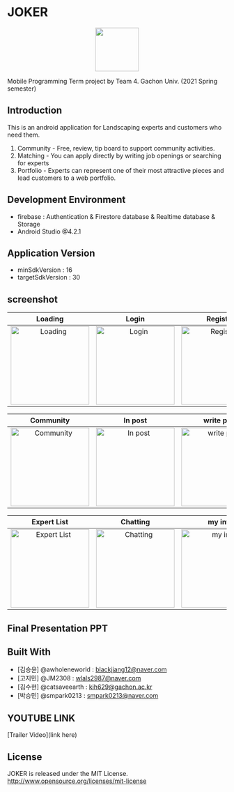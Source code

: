 # JOKER
<center><img src="https://user-images.githubusercontent.com/50789540/120122732-80f2cf00-c1e5-11eb-835e-803b8695d3d3.png" width="100" height="100"></center>

Mobile Programming Term project by Team 4. Gachon Univ. (2021 Spring semester)<br />

## Introduction
This is an android application for Landscaping experts and customers who need them.
1. Community - Free, review, tip board to support community activities.
2. Matching - You can apply directly by writing job openings or searching for experts
3. Portfolio - Experts can represent one of their most attractive pieces and lead customers to a web portfolio.

## Development Environment
- firebase : Authentication & Firestore database & Realtime database & Storage
- Android Studio @4.2.1

## Application Version
- minSdkVersion : 16
- targetSdkVersion : 30

## screenshot

Loading           |  Login    |  Register  |  Home
:-------------------------:|:-------------------------:|:-------------------------:|:-------------------------:
<img src="https://user-images.githubusercontent.com/50789540/120122915-d8de0580-c1e6-11eb-88de-aa7f44b53104.jpg" width="180px" title="Loading" alt="Loading"></img>  |  <img src="https://user-images.githubusercontent.com/50789540/120122989-6b7ea480-c1e7-11eb-814b-7f336b1477bf.jpg" width="180px" title="Login" alt="Login"></img>  |  <img src="https://user-images.githubusercontent.com/50789540/120123119-fd86ad00-c1e7-11eb-9d18-0def38ae2e00.jpg" width="180px" title="Register" alt="Register"></img>  |  <img src="https://user-images.githubusercontent.com/50789540/120123153-2f980f00-c1e8-11eb-98f3-7988b5d132d1.jpg" width="180px" title="Home" alt="Home"></img>


Community           |  In post    |  write post  |  matching
:-------------------------:|:-------------------------:|:-------------------------:|:-------------------------:
<img src="https://user-images.githubusercontent.com/50789540/120123203-7980f500-c1e8-11eb-81a8-91e889d65baf.jpg" width="180px" title="Community" alt="Community"></img>  |  <img src="https://user-images.githubusercontent.com/50789540/120123213-83a2f380-c1e8-11eb-9a07-44c58ed88bd1.jpg" width="180px" title="In post" alt="In post"></img>  |  <img src="https://user-images.githubusercontent.com/50789540/120123217-86054d80-c1e8-11eb-82e3-644d098bcebc.jpg" width="180px" title="write post" alt="write post"></img>  |  <img src="https://user-images.githubusercontent.com/50789540/120123218-8867a780-c1e8-11eb-958c-215ce6da1e8a.jpg" width="180px" title="matching" alt="matching"></img>

Expert List           |  Chatting    |  my info  |  Portfolio
:-------------------------:|:-------------------------:|:-------------------------:|:-------------------------:
<img src="https://user-images.githubusercontent.com/50789540/120123287-eac0a800-c1e8-11eb-91c8-d2a98ed4fb8f.jpg" width="180px" title="Expert List" alt="Expert List"></img>  |  <img src="https://user-images.githubusercontent.com/50789540/120123292-f2804c80-c1e8-11eb-953d-dfd240b2166e.jpg" width="180px" title="Chatting" alt="Chatting"></img>  |  <img src="https://user-images.githubusercontent.com/50789540/120123300-ff04a500-c1e8-11eb-885d-382ea1f84ffe.jpg" width="180px" title="my info" alt="my info"></img>  |  <img src="https://user-images.githubusercontent.com/50789540/120123305-02982c00-c1e9-11eb-8cc8-72b24a85466a.jpg" width="180px" title="Portfolio" alt="Portfolio"></img>



## Final Presentation PPT


## Built With
* [김승윤] @awholeneworld : blackjjang12@naver.com
* [고지민] @JM2308 : wlals2987@naver.com
* [김수현] @catsaveearth : kih629@gachon.ac.kr
* [박승민] @smpark0213 : smpark0213@naver.com

## YOUTUBE LINK
[Trailer Video](link here)

## License
JOKER is released under the MIT License. http://www.opensource.org/licenses/mit-license
